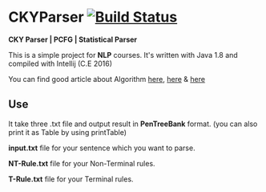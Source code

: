 # CKYParser [![Build Status](https://travis-ci.org/AmirHadifar/CKYParser.svg?branch=master)](https://travis-ci.org/AmirHadifar/CKYParser)


**CKY Parser | PCFG | Statistical Parser**

This is a simple project for **NLP** courses. It's written with Java 1.8 and compiled with Intellij (C.E 2016)

You can find good article about Algorithm [here][1], [here][2] & [here][3]

Use
-------
It take three .txt file and output result in **PenTreeBank** format. (you can also print it as Table by using printTable)

**input.txt** file for your sentence which you want to parse.

**NT-Rule.txt** file for your Non-Terminal rules.

**T-Rule.txt** file for your Terminal rules.



[1]: https://en.wikipedia.org/wiki/CYK_algorithm
[2]: http://nlp.stanford.edu/courses/lsa354/SLoSP-2007-3.pdf
[3]: http://www.cs.columbia.edu/~mcollins/courses/nlp2011/notes/pcfgs.pdf
